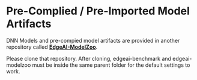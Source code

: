 # Pre-Complied / Pre-Imported Model Artifacts

DNN Models and pre-compied model artifacts are provided in another repository called **[EdgeAI-ModelZoo](https://github.com/TexasInstruments/edgeai-modelzoo)**. 

Please clone that repository. After cloning, edgeai-benchmark and edgeai-modelzoo must be inside the same parent folder for the default settings to work.

